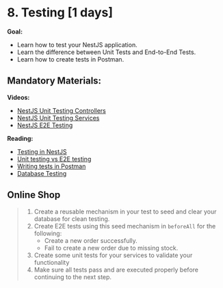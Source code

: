 # 8. Testing [1 days]

**Goal:**
- Learn how to test your NestJS application.
- Learn the difference between Unit Tests and End-to-End Tests.
- Learn how to create tests in Postman.

## Mandatory Materials:

**Videos:**
- [NestJS Unit Testing Controllers](https://youtu.be/lih9VT0IZ7U)
- [NestJS Unit Testing Services](https://youtu.be/dxTuOkgSKh4) 
- [NestJS E2E Testing](https://youtu.be/LaJi0Gv6T3Q)

**Reading:**
- [Testing in NestJS](https://docs.nestjs.com/fundamentals/testing)
- [Unit testing vs E2E testing](https://bugbug.io/blog/software-testing/unit-testing-vs-end-to-end-testing/)
- [Writing tests in Postman](https://blog.postman.com/writing-tests-in-postman/)
- [Database Testing](https://docs.nestjs.com/techniques/database#testing)

## Online Shop

> 1. Create a reusable mechanism in your test to seed and clear your database for clean testing.
> 2. Create E2E tests using this seed mechanism in `beforeAll` for the following: 
>      - Create a new order successfully.
>      - Fail to create a new order due to missing stock.
> 3. Create some unit tests for your services to validate your functionality
> 4. Make sure all tests pass and are executed properly before continuing to the next step.
